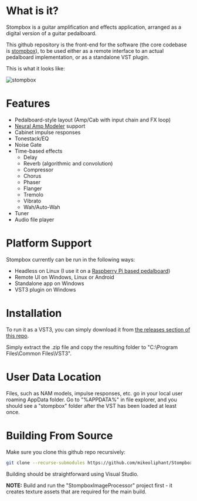 # What is it?

Stompbox is a guitar amplification and effects application, arranged as a digital version of a guitar pedalboard.

This github repository is the front-end for the software (the core codebase is [stompbox](https://github.com/mikeoliphant/stompbox)), to be used either as a remote interface to an actual pedalboard implementation, or as a standalone VST plugin.

This is what it looks like:

![stompbox](https://github.com/mikeoliphant/StompboxUI/assets/6710799/dd6e9349-ff0d-4437-af42-ef62f1096496)

# Features

* Pedalboard-style layout (Amp/Cab with input chain and FX loop)
* [Neural Amp Modeler](https://github.com/sdatkinson/neural-amp-modeler) support
* Cabinet impulse responses
* Tonestack/EQ
* Noise Gate
* Time-based effects
  - Delay
  - Reverb (algorithmic and convolution)
  - Compressor
  - Chorus
  - Phaser
  - Flanger
  - Tremolo
  - Vibrato
  - Wah/Auto-Wah
* Tuner
* Audio file player

# Platform Support

Stompbox currently can be run in the following ways:

* Headless on Linux (I use it on a [Raspberry Pi based pedalboard](https://www.youtube.com/watch?v=2I_bxxzQs2s))
* Remote UI on Windows, Linux or Android
* Standalone app on Windows
* VST3 plugin on Windows

# Installation

To run it as a VST3, you can simply download it from [the releases section of this repo](https://github.com/mikeoliphant/StompboxUI/releases/latest).

Simply extract the .zip file and copy the resulting folder to "C:\Program Files\Common Files\VST3".

# User Data Location

Files, such as NAM models, impulse responses, etc. go in your local user roaming AppData folder. Go to "%APPDATA%" in file explorer, and you should see a "stompbox" folder after the VST has been loaded at least once.

# Building From Source

Make sure you clone this github repo recursively:

```bash
git clone --recurse-submodules https://github.com/mikeoliphant/StompboxUI
```

Building should be straightforward using Visual Studio.

**NOTE:** Build and run the "StompboxImageProcessor" project first - it creates texture assets that are required for the main build.


